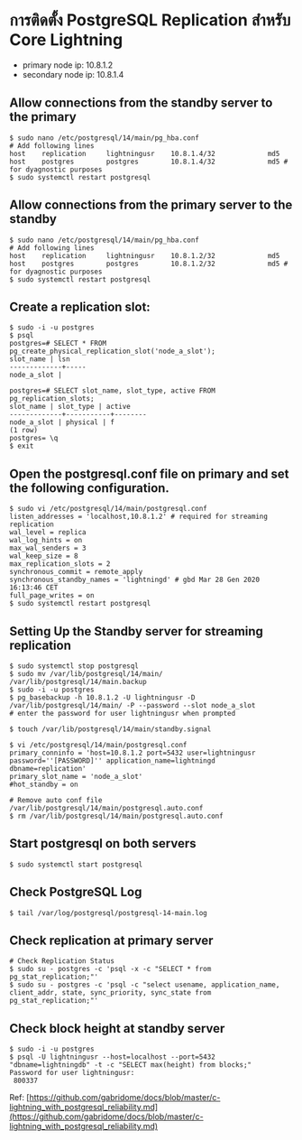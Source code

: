 # การติดตั้ง PostgreSQL Replication สำหรับ Core Lightning

 - primary node ip:   10.8.1.2
 - secondary node ip: 10.8.1.4


## Allow connections from the standby server to the primary
~~~
$ sudo nano /etc/postgresql/14/main/pg_hba.conf
# Add following lines
host    replication     lightningusr    10.8.1.4/32             md5
host    postgres        postgres        10.8.1.4/32             md5 # for dyagnostic purposes
$ sudo systemctl restart postgresql
~~~
## Allow connections from the primary server to the standby
~~~
$ sudo nano /etc/postgresql/14/main/pg_hba.conf
# Add following lines
host    replication     lightningusr    10.8.1.2/32             md5
host    postgres        postgres        10.8.1.2/32             md5 # for dyagnostic purposes
$ sudo systemctl restart postgresql
~~~


## Create a replication slot:
~~~
$ sudo -i -u postgres
$ psql
postgres=# SELECT * FROM pg_create_physical_replication_slot('node_a_slot');
slot_name | lsn
-------------+-----
node_a_slot |

postgres=# SELECT slot_name, slot_type, active FROM pg_replication_slots;
slot_name | slot_type | active
-------------+-----------+--------
node_a_slot | physical | f
(1 row)
postgres= \q
$ exit
~~~

## Open the postgresql.conf file on primary and set the following configuration.
~~~
$ sudo vi /etc/postgresql/14/main/postgresql.conf
listen_addresses = 'localhost,10.8.1.2' # required for streaming replication
wal_level = replica
wal_log_hints = on
max_wal_senders = 3
wal_keep_size = 8
max_replication_slots = 2
synchronous_commit = remote_apply
synchronous_standby_names = 'lightningd' # gbd Mar 28 Gen 2020 16:13:46 CET
full_page_writes = on
$ sudo systemctl restart postgresql
~~~

## Setting Up the Standby server for streaming replication
~~~
$ sudo systemctl stop postgresql
$ sudo mv /var/lib/postgresql/14/main/ /var/lib/postgresql/14/main.backup
$ sudo -i -u postgres
$ pg_basebackup -h 10.8.1.2 -U lightningusr -D /var/lib/postgresql/14/main/ -P --password --slot node_a_slot
# enter the password for user lightningusr when prompted

$ touch /var/lib/postgresql/14/main/standby.signal

$ vi /etc/postgresql/14/main/postgresql.conf
primary_conninfo = 'host=10.8.1.2 port=5432 user=lightningusr password=''[PASSWORD]'' application_name=lightningd dbname=replication'
primary_slot_name = 'node_a_slot'
#hot_standby = on

# Remove auto conf file /var/lib/postgresql/14/main/postgresql.auto.conf
$ rm /var/lib/postgresql/14/main/postgresql.auto.conf
~~~

## Start postgresql on both servers
~~~
$ sudo systemctl start postgresql
~~~
## Check PostgreSQL Log
~~~
$ tail /var/log/postgresql/postgresql-14-main.log
~~~
## Check replication at primary server
~~~
# Check Replication Status
$ sudo su - postgres -c 'psql -x -c "SELECT * from pg_stat_replication;"' 
$ sudo su - postgres -c 'psql -c "select usename, application_name, client_addr, state, sync_priority, sync_state from pg_stat_replication;"'

~~~
## Check block height at standby server
~~~
$ sudo -i -u postgres
$ psql -U lightningusr --host=localhost --port=5432 "dbname=lightningdb" -t -c "SELECT max(height) from blocks;"
Password for user lightningusr:
 800337

~~~
Ref: [https://github.com/gabridome/docs/blob/master/c-lightning_with_postgresql_reliability.md](https://github.com/gabridome/docs/blob/master/c-lightning_with_postgresql_reliability.md)
